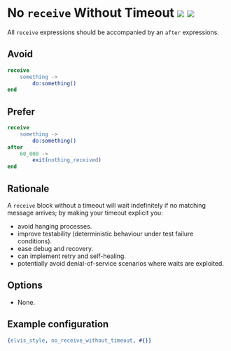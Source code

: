# No `receive` Without Timeout [![](https://img.shields.io/badge/since-4.1.0-blue)](https://github.com/inaka/elvis_core/releases/tag/4.1.0) ![](https://img.shields.io/badge/BEAM-yes-orange)

All `receive` expressions should be accompanied by an `after` expressions.

## Avoid

```erlang
receive
    something ->
        do:something()
end
```

## Prefer

```erlang
receive
    something ->
        do:something()
after
    60_000 ->
        exit(nothing_received)
end
```

## Rationale

A `receive` block without a timeout will wait indefinitely if no matching message arrives; by making
your timeout explicit you:

- avoid hanging processes.
- improve testability (deterministic behaviour under test failure conditions).
- ease debug and recovery.
- can implement retry and self-healing.
- potentially avoid denial-of-service scenarios where waits are exploited.

## Options

- None.

## Example configuration

```erlang
{elvis_style, no_receive_without_timeout, #{}}
```
